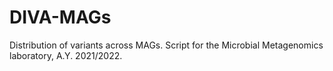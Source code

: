 # DIVA-MAGs
Distribution of variants across MAGs. Script for the Microbial Metagenomics laboratory, A.Y. 2021/2022.
